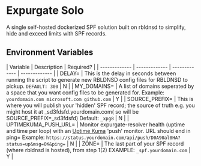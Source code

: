 # Expurgate Solo
 A single self-hosted dockerized SPF solution built on rbldnsd to simplify, hide and exceed limits with SPF records.

## Environment Variables


| Variable | Description | Required? |
| ------------- | ------------- | ------------- | ------------- |
| DELAY= | This is the delay in seconds between running the script to generate new RBLDNSD config files for RBLDNSD to pickup. `DEFAULT: 300` | N |
| MY_DOMAINS= | A list of domains seperated by a space that you want config files to be generated for. Example: `yourdomain.com microsoft.com github.com` | Y |
| SOURCE_PREFIX= | This is where you will publish your 'hidden' SPF record; the source of truth e.g. you might host it at _sd3fdsfd.yourdomain.com( so will be SOURCE_PREFIX=_sd3fdsfd) Default: `_xpg8` | N |
| UPTIMEKUMA_PUSH_URL= | Monitor expurgate-resolver health (uptime and time per loop) with an [Uptime Kuma](https://github.com/louislam/uptime-kuma) 'push' monitor. URL should end in ping= Example: `https://status.yourdomain.com/api/push/D0A90al0HA?status=up&msg=OK&ping=` | N |
| ZONE= | The last part of your SPF record (where rbldnsd is hosted), from step 1(2) EXAMPLE: `_spf.yourdomain.com`  | Y |
